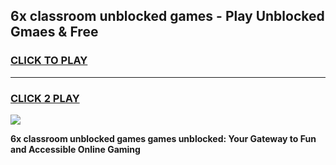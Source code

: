 
## 6x classroom unblocked games - Play Unblocked Gmaes & Free
<h3>
<a href="https://news.freeplayer.one?title=6x_classroom_unblocked_games&ref=16F">CLICK TO PLAY</a></h3>
<hr>

<h3>
<a href="https://news.freeplayer.one?title=6x_classroom_unblocked_games&ref=16F">CLICK 2 PLAY</a>
  
</h3>

<a href="https://news.freeplayer.one?title=6x_classroom_unblocked_games&ref=16F/"><img src="https://clearcache.store/games.png"></a>


**6x classroom unblocked games games unblocked: Your Gateway to Fun and Accessible Online Gaming**
